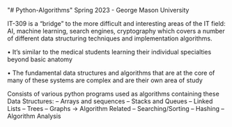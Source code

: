 "# Python-Algorithms" 
Spring 2023 - George Mason University

IT-309 is a “bridge” to the more difficult and interesting areas of
the IT field: AI, machine learning, search engines, cryptography which
covers a number of different data structuring techniques and implementation algorithms.

• It’s similar to the medical students learning their individual
specialties beyond basic anatomy

• The fundamental data structures and algorithms that are at the
core of many of these systems are complex and are their own
area of study

Consists of various python programs used as algorithms containing these Data Structures:
– Arrays and sequences
– Stacks and Queues
– Linked Lists
– Trees
– Graphs
→ Algorithm Related
– Searching/Sorting
– Hashing
– Algorithm Analysis
